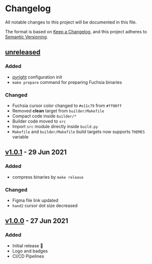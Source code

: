 # Changelog

All notable changes to this project will be documented in this file.

The format is based on [Keep a Changelog](https://keepachangelog.com/en/1.0.0/),
and this project adheres to [Semantic Versioning](https://semver.org/spec/v2.0.0.html).

## [unreleased]

### Added

- [pyright](https://github.com/microsoft/pyright/blob/main/docs/configuration.md) configuration init
- `make prepare` command for preparing Fuchsia binaries

### Changed

- Fuchsia cursor color changed to `#e11c79` from `#ff00ff`
- Removed **clean** target from `builder/Makefile`
- Compact code inside `builder/*`
- Builder code moved to `src`
- Import `src` module directly inside `build.py`
- `Makefile` and `builder/Makefile` build targets now supports `THEMES` variable

## [v1.0.1] - 29 Jun 2021

### Added

- compress binaries by `make release`

### Changed

- Figma file link updated
- `hand2` cursor dot size decreased

## [v1.0.0] - 27 Jun 2021

### Added

- Initial release 🎊
- Logo and badges
- CI/CD Pipelines

[unreleased]: https://github.com/ful1e5/fuchsia-cursor/compare/v1.0.1...main
[v1.0.1]: https://github.com/ful1e5/fuchsia-cursor/compare/v1.0.0...v1.0.1
[v1.0.0]: https://github.com/ful1e5/fuchsia-cursor/tree/v1.0.0
